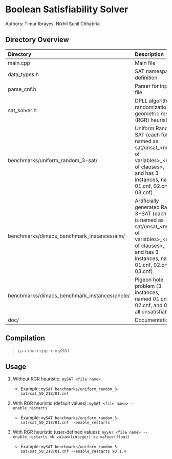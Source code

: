 # Boolean Satisfiability Solver

Authors: Timur Ibrayev, Nikhil Sunil Chhabria

## Directory Overview
|Directory|Description|
|:----|:---|
|main.cpp | Main file |
|data_types.h | SAT namespace definition |
|parse_cnf.h | Parser for input .cnf file |
|sat_solver.h | DPLL algorithm with randomization and geometric restarts (RGR) heuristic |
|benchmarks/uniform_random_3-sat/ | Uniform Random 3-SAT (each folder is named as sat/unsat_\<number of variables\>_\<number of clauses\>, <br> and has 3 instances, named 01.cnf, 02.cnf, and 03.cnf) |
|benchmarks/dimacs_benchmark_instances/aim/ | Artificially generated Random 3-SAT (each folder is named as sat/unsat_\<number of variables\>_\<number of clauses\>, <br> and has 3 instances, named 01.cnf, 02.cnf, and 03.cnf) |
|benchmarks/dimacs_benchmark_instances/phole/ | Pigeon hole problem (3 instances, <br> named 01.cnf, 02.cnf, and 03.cnf, all unsatisfiable) |
|doc/ | Documentation |

## Compilation

> g++ main.cpp -o mySAT

## Usage

1. Without RGR heuristic: ```mySAT <file name>```
    - Example: ```mySAT benchmarks/uniform_random_3-sat/sat_50_218/01.cnf```

2. With RGR heuristic (default values): ```mySAT <file name> --enable_restarts```
    - Example: ```mySAT benchmarks/uniform_random_3-sat/sat_50_218/01.cnf --enable_restarts```

3. With RGR heuristic (user-defined values): ```mySAT <file name> --enable_restarts <k value>(integer) <a value>(float)```
    - Example: ```mySAT benchmarks/uniform_random_3-sat/sat_50_218/01.cnf --enable_restarts 90 1.4```
